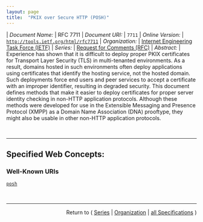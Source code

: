 ```yaml
---
layout: page
title:  "PKIX over Secure HTTP (POSH)"
---
```


| *Document Name:* | RFC 7711
| *Document URI:* | `7711`
| *Online Version:* | [`http://tools.ietf.org/html/rfc7711`](http://tools.ietf.org/html/rfc7711)
| *Organization:* | [Internet Engineering Task Force (IETF)](..  "List of specification series by this organization")
| *Series:* | [Request for Comments (RFC)](.  "List of specifications in this series")
| *Abstract:* | Experience has shown that it is difficult to deploy proper PKIX certificates for Transport Layer Security (TLS) in multi-tenanted environments. As a result, domains hosted in such environments often deploy applications using certificates that identify the hosting service, not the hosted domain. Such deployments force end users and peer services to accept a certificate with an improper identifier, resulting in degraded security. This document defines methods that make it easier to deploy certificates for proper server identity checking in non-HTTP application protocols. Although these methods were developed for use in the Extensible Messaging and Presence Protocol (XMPP) as a Domain Name Association (DNA) prooftype, they might also be usable in other non-HTTP application protocols.

<br/>
<hr/>

## Specified Web Concepts:

### Well-Known URIs

[`posh`](/concepts/well-known-uri/posh "The suffix &#34;posh&#34; is expected to be followed by an additional path component consisting of a service name (say, &#34;spice&#34;) and a file extension of &#34;.json&#34;, resulting in a full path of, for instance, &#34;/.well-known/posh/spice.json&#34;. Registration of service names shall be requested by developers of the relevant application protocols.")



<br/>
<hr/>

<p style="text-align: right">Return to ( <a href="./">Series</a> | <a href="../">Organization</a> | <a href="../../">all Specifications</a> )</p>